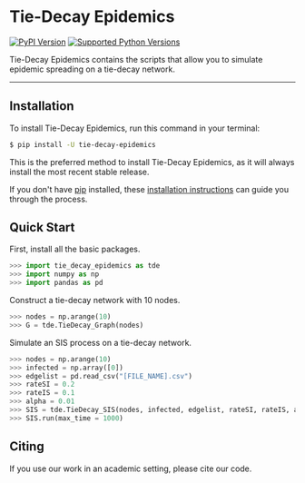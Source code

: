 # Tie-Decay Epidemics

[![PyPI Version](https://img.shields.io/pypi/v/tie-decay-epidemics.svg)](https://pypi.org/project/tie-decay-epidemics/)
[![Supported Python Versions](https://img.shields.io/pypi/pyversions/tie-decay-epidemics.svg)](https://pypi.org/project/tie-decay-epidemics/)

Tie-Decay Epidemics contains the scripts that allow you to simulate epidemic spreading on a tie-decay network.

---

## Installation

To install Tie-Decay Epidemics, run this command in your terminal:

```bash
$ pip install -U tie-decay-epidemics
```

This is the preferred method to install Tie-Decay Epidemics, as it will always install the most recent stable release.

If you don't have [pip](https://pip.pypa.io) installed, these [installation instructions](http://docs.python-guide.org/en/latest/starting/installation/) can guide
you through the process.

## Quick Start
First, install all the basic packages.
```python
>>> import tie_decay_epidemics as tde
>>> import numpy as np
>>> import pandas as pd
```

Construct a tie-decay network with 10 nodes.
```python
>>> nodes = np.arange(10)
>>> G = tde.TieDecay_Graph(nodes)
```

Simulate an SIS process on a tie-decay network.
```python
>>> nodes = np.arange(10)
>>> infected = np.array([0])
>>> edgelist = pd.read_csv("[FILE_NAME].csv")
>>> rateSI = 0.2
>>> rateIS = 0.1 
>>> alpha = 0.01
>>> SIS = tde.TieDecay_SIS(nodes, infected, edgelist, rateSI, rateIS, alpha)
>>> SIS.run(max_time = 1000)
```

## Citing
If you use our work in an academic setting, please cite our code.
